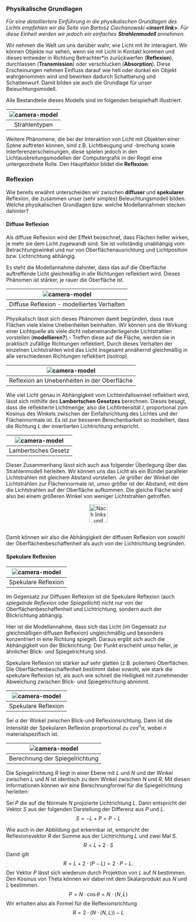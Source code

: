 ### Physikalische Grundlagen

*Für eine detailliertere Einführung in die physikalischen Grundlagen des Lichts empfehlen wir die Seite von Bartosz Ciechanowski **\<insert link\>**. Für diese Einheit werden wir jedoch ein einfaches **Strahlenmodell** annehmen.*

Wir nehmen die Welt um uns darüber wahr, wie Licht mit ihr interagiert. Wir können Objekte nur sehen, wenn sie mit Licht in Kontakt kommen und dieses entweder in Richtung Betrachter*in zurückwerfen (**Reflexion**), durchlassen (**Transmission**) oder verschlucken (**Absorption**). Diese Erscheinungen nehmen Einfluss darauf wie hell oder dunkel ein Objekt wahrgenommen wird und bewirken dadurch Schattierung und Schattenwurf. Damit bilden sie auch die Grundlage für unser Beleuchtungsmodell.

Alle Bestandteile dieses Modells sind im folgenden beispielhaft illustriert.

| ![camera-model](./ray_types.png?as=webp) |
| :--------------: |
| Strahlentypen |


Weitere Phänomene, die bei der Interaktion von Licht mit Objekten einer Szene auftreten können, sind z.B. Lichtbeugung und -brechung sowie Interferenzerscheinungen, diese spielen jedoch in den Lichtausbreitungsmodellen der Computergrafik in der Regel eine untergeordnete Rolle. Den Hauptfaktor bildet die **Reflexion**.

### Reflexion

Wie bereits erwähnt unterscheiden wir zwischen **diffuser** und **spekularer** Reflexion, die zusammen unser (sehr simples) Beleuchtungsmodell bilden.
Welche physikalischen Grundlagen bzw. welche Modellannahmen stecken dahinter?

#### Diffuse Reflexion
Als diffuse Reflexion wird der Effekt bezeichnet, dass Flächen heller wirken, je mehr sie dem Licht zugewandt sind.
Sie ist vollständig unabhängig vom Betrachtungswinkel und nur von Oberflächenausrichtung und Lichtposition bzw. Lichtrichtung abhängig.

Es steht die Modellannahme dahinter, dass das auf die Oberfläche auftreffende Licht gleichmäßig in alle Richtungen reflektiert wird. Dieses Phänomen ist stärker, je rauer die Oberfläche ist. 

| ![camera-model](./diffuse.png?as=webp) |
| :--------------: |
| Diffuse Reflexion - modelliertes Verhalten |

Physikalisch lässt sich dieses Phänomen damit begründen, dass raue Flächen viele kleine Unebenheiten beinhalten. Wir können uns die Wirkung einer Lichtquelle als viele dicht nebeneinanderliegende Lichtstrahlen vorstellen (**modellieren?**).- Treffen diese auf die Fläche, werden sie in praktisch zufällige Richtungen reflektiert. Durch dieses Verhalten der einzelnen Lichtstrahlen wird das Licht insgesamt annähernd gleichmäßig in alle verschiedenen Richtungen reflektiert (isotrop).

| ![camera-model](./diffuse_zoom.png?as=webp) |
| :--------------: |
| Reflexion an Unebenheiten in der Oberfläche |

Wie viel Licht genau in Abhängigkeit vom Lichteinfallswinkel reflektiert wird, lässt sich mithilfe des **Lambertschen Gesetzes** berechnen.
Dieses besagt, dass die reflektierte Lichtmenge, also die Lichtintensität $I$, proportional zum Kosinus des Winkels zwischen der Einfallsrichtung des Lichtes und der Flächennormale ist. Es ist zur besseren Berechenbarkeit so modelliert, dass die Richtung $L$ der invertierten Lichtrichtung entspricht.

| ![camera-model](./lambert.png?as=webp)|
| :--------------: |
| Lambertsches Gesetz |

Dieser Zusammenhang lässt sich auch aus folgender Überlegung über das Strahlenmodell herleiten. Wir können uns das Licht als ein Bündel paralleler Lichtstrahlen mit gleichem Abstand vorstellen. Je größer der Winkel der Lichtstrahlen zur Flächennormale ist, umso größer ist der Abstand, mit dem die Lichtstrahlen auf der Oberfläche aufkommen. Die gleiche Fläche wird also bei einem größeren Winkel von weniger Lichtstrahlen getroffen.
<div align="center">
    <canvas class="zdog-canvas" id="zdog-canvas" width="760" height="340"></canvas>
</div>

<div align="center">
    <img alt="Nach links und rechts ziehen, um Winkel zu ändern" src="./drag.png" height="50"/>
</div>
<br/>

Damit können wir also die Abhängigkeit der diffusen Reflexion von sowohl der Oberflächenbeschaffenheit als auch von der Lichtrichtung begründen.

#### Spekulare Reflexion
| ![camera-model](./specular.png?as=webp) |
| :--------------: |
| Spekulare Reflexion |

Im Gegensatz zur Diffusen Reflexion ist die Spekulare Reflexion (auch *spiegelnde Reflexion* oder *Spiegellicht*) nicht nur von der Oberflächenbeschaffenheit und Lichtrichtung, sondern auch der Blickrichtung abhängig.

Hier ist die Modellannahme, dass sich das Licht (im Gegensatz zur gleichmäßigen diffusen Reflexion) ungleichmäßig und besonders konzentriert in eine Richtung spiegelt. Daraus ergibt sich auch die Abhängigkeit von der Blickrichtung: Der Punkt erscheint umso heller, je ähnlicher Blick- und Spiegelrichtung sind.

Spekulare Reflexion ist stärker auf sehr glatten (z.B. polierten) Oberflächen. Die Oberflächenbeschaffenheit bestimmt dabei sowohl, wie stark die spekulare Reflexion ist, als auch wie schnell die Helligkeit mit zunehmender Abweichung zwischen Blick- und Spiegelrichtung abnimmt.

| ![camera-model](./specular_formula.png?as=webp) |
| :--------------: |
| Spekulare Reflexion |


Sei $\alpha$ der Winkel zwischen Blick-und Reflexionsrichtung. Dann ist die Intensität der Spekularen Reflexion proportional zu $cos^n \alpha$, wobei $n$ materialspezifisch ist.

| ![camera-model](./specular_formula2.png?as=webp) |
| :--------------: |
| Berechnung der Spiegelrichtung|

Die Spiegelrichtung $R$ liegt in einer Ebene mit $L$ und $N$ und der Winkel zwischen $L$ und $N$ ist identisch zu dem Winkel zwischen $N$ und $R$. Mit diesen Informationen können wir eine Berechnungformel für die Spiegelrichtung herleiten:

Sei $P$ die auf die Normale $N$ projizierte Lichtrichtung $L$. Dann entspricht der Vektor $S$ aus der folgenden Darstellung der Differenz aus $P$ und $L$. $$S = -L + P = P - L$$

Wie auch in der Abbildung gut erkennbar ist, entspricht der Reflexionsvektor $R$ der Summe aus der Lichtrichtung $L$ und zwei Mal $S$.
$$R = L + 2\cdot S$$
Damit gilt $$R = L + 2\cdot (P-L) = 2\cdot P - L.$$
Der Vektor $P$ lässt sich wiederum durch Projektion von $L$ auf $N$ bestimmen.
Den Kosinus von Theta können wir dabei mit dem Skalarprodukt aus $N$ und $L$ bestimmen.
$$P = N\cdot \cos \theta = N \cdot \langle N, L\rangle$$
Wir erhalten also als Formel für die Reflexionsrichtung $$R = 2\cdot(N\cdot\langle N, L\rangle) - L$$


